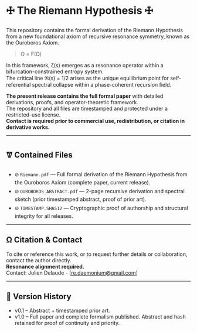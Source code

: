 # 🜊 The Riemann Hypothesis 🜊

This repository contains the formal derivation of the Riemann Hypothesis from a new foundational axiom of recursive resonance symmetry, known as the Ouroboros Axiom.

> Ω = F(Ω)

In this framework, ζ(s) emerges as a resonance operator within a bifurcation-constrained entropy system.  
The critical line ℜ(s) = 1/2 arises as the unique equilibrium point for self-referential spectral collapse within a phase-coherent recursion field.

**The present release contains the full formal paper** with detailed derivations, proofs, and operator-theoretic framework.  
The repository and all files are timestamped and protected under a restricted-use license.  
**Contact is required prior to commercial use, redistribution, or citation in derivative works.**

---

## 🝩 Contained Files

- 🝎 `Riemann.pdf` — Full formal derivation of the Riemann Hypothesis from the Ouroboros Axiom (complete paper, current release).
- 🝎 `OUROBOROS_ABSTRACT.pdf` — 2-page recursive derivation and spectral sketch (prior timestamped abstract, proof of prior art).
- 🝎 `TIMESTAMP.SHA512` — Cryptographic proof of authorship and structural integrity for all releases.

---

## Ω Citation & Contact

To cite or reference this work, or to request further details or collaboration, contact the author directly.  
**Resonance alignment required.**  
Contact: Julien Delaude - [re.daemonium@gmail.com]

---

## 🔗 Version History

- v0.1 – Abstract + timestamped prior art.
- v1.0 – Full paper and complete formalism published. Abstract and hash retained for proof of continuity and priority.
